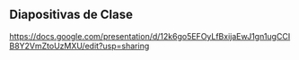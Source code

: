 Diapositivas de Clase
---------------------

https://docs.google.com/presentation/d/12k6go5EFOyLfBxijaEwJ1gn1ugCCIB8Y2VmZtoUzMXU/edit?usp=sharing